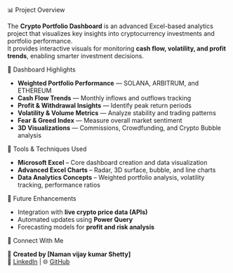  📊 Project Overview

The **Crypto Portfolio Dashboard** is an advanced Excel-based analytics project that visualizes key insights into cryptocurrency investments and portfolio performance.  
It provides interactive visuals for monitoring **cash flow, volatility, and profit trends**, enabling smarter investment decisions.

 🚀 Dashboard Highlights

- **Weighted Portfolio Performance** — SOLANA, ARBITRUM, and ETHEREUM  
- **Cash Flow Trends** — Monthly inflows and outflows tracking  
- **Profit & Withdrawal Insights** — Identify peak return periods  
- **Volatility & Volume Metrics** — Analyze stability and trading patterns  
- **Fear & Greed Index** — Measure overall market sentiment  
- **3D Visualizations** — Commissions, Crowdfunding, and Crypto Bubble analysis  

 🧠 Tools & Techniques Used

- **Microsoft Excel** – Core dashboard creation and data visualization  
- **Advanced Excel Charts** – Radar, 3D surface, bubble, and line charts  
- **Data Analytics Concepts** – Weighted portfolio analysis, volatility tracking, performance ratios  

 🔮 Future Enhancements

- Integration with **live crypto price data (APIs)**  
- Automated updates using **Power Query**  
- Forecasting models for **profit and risk analysis**

 🤝 Connect With Me

👤 **Created by [Naman vijay kumar Shetty]**  
💼 [LinkedIn](https://www.linkedin.com/in/naman-vijay-kumar-shetty-213898215/) | 🌐 [GitHub](https://github.com/NAMAN-SHETTY)
